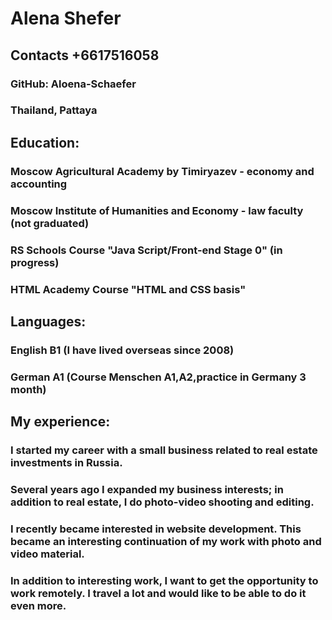 # Alena Shefer

## Contacts +6617516058
### GitHub: Aloena-Schaefer
### Thailand, Pattaya

## Education: 
### Moscow Agricultural Academy by Timiryazev - economy and accounting
### Moscow Institute of Humanities and Economy - law faculty (not graduated)
### RS Schools Course "Java Script/Front-end Stage 0" (in progress)
### HTML Academy Course "HTML and CSS basis"

## Languages: 
### English B1 (I have lived overseas since 2008)
### German A1 (Course Menschen A1,A2,practice in Germany 3 month)

## My experience:
### I  started my career with a small business related to real estate investments in Russia. 
### Several years ago I expanded my business interests; in addition to real estate, I do photo-video shooting and editing.
### I recently became interested in website development. This became an interesting continuation of my work with photo and video material.

### In addition to interesting work, I want to get the opportunity to work remotely. I travel a lot and would like to be able to do it even more.
             
